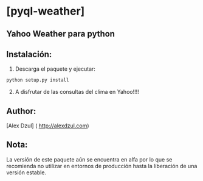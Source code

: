 [pyql-weather]
=================

Yahoo Weather para python
------------------------------------------------------------

Instalación:
------------------------------------------------------------

1. Descarga el paquete y ejecutar:

```bash
python setup.py install
```

2. A disfrutar de las consultas del clima en Yahoo!!!!



Author:
-----------------------------------------------------------
[Alex Dzul] ( http://alexdzul.com)


Nota:
-----------------------------------------------------------
La versión de este paquete aún se encuentra en alfa por lo que
se recomienda no utilizar en entornos de producción hasta la liberación
de una versión estable.